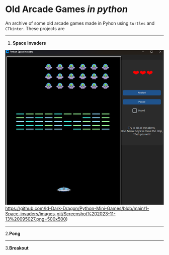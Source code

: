 # Old Arcade Games *in python*

An archive of some old arcade games made in Pyhon using `turtles` and `CTkinter`.
These projects are 

---

1. **Space Invaders**

![banner](https://github.com/Id-Dark-Dragon/Python-Mini-Games/blob/main/1-Space-invaders/images-git/Screenshot%202023-11-13%20095027.png)https://github.com/Id-Dark-Dragon/Python-Mini-Games/blob/main/1-Space-invaders/images-git/Screenshot%202023-11-13%20095027.png=500x500)

---

2.**Pong**

---

3.**Breakout**
